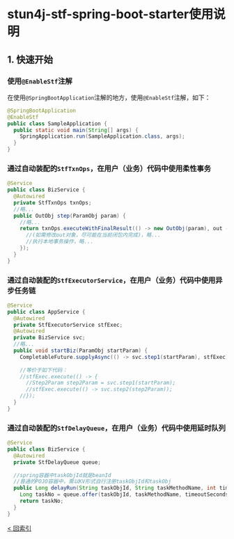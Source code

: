 # stun4j-stf-spring-boot-starter使用说明

## 1. 快速开始
### 使用`@EnableStf`注解
在使用`@SpringBootApplication`注解的地方，使用`@EnableStf`注解，如下：
```java
@SpringBootApplication
@EnableStf
public class SampleApplication {
  public static void main(String[] args) {
    SpringApplication.run(SampleApplication.class, args);
  }
}
```
### 通过**自动装配**的`StfTxnOps`，在用户（业务）代码中使用**柔性事务**
```java
@Service
public class BizService {
  @Autowired
  private StfTxnOps txnOps;
  //略...
  public OutObj step(ParamObj param) {
    //略...
    return txnOps.executeWithFinalResult(() -> new OutObj(param), out -> st -> {
      //(如需修改out对象，尽可能在当前闭包内完成)，略...
      //执行本地事务操作，略...
    });
  }
}
```
### 通过**自动装配**的`StfExecutorService`，在用户（业务）代码中使用**异步任务链**
```java
@Service
public class AppService {
  @Autowired
  private StfExecutorService stfExec;
  @Autowired
  private BizService svc;
  //略...
  public void startBiz(ParamObj startParam) {
    CompletableFuture.supplyAsync(() -> svc.step1(startParam), stfExec).thenApplyAsync(svc::step2, stfExec);
    
    //等价于如下代码：
    //stfExec.execute(() -> {
      //Step2Param step2Param = svc.step1(startParam);
      //stfExec.execute(() -> svc.step2(step2Param));
    //});    
  }
}
```
### 通过**自动装配**的`StfDelayQueue`，在用户（业务）代码中使用**延时队列**
```java
@Service
public class BizService {
  @Autowired
  private StfDelayQueue queue;
  
  //spring容器中taskObjId就是beanId
  //普通的POJO容器中，需以KV形式自行注册taskObjId和taskObj
  public Long delayRun(String taskObjId, String taskMethodName, int timeoutSeconds, int delaySeconds, Object... taskParams) {
    Long taskNo = queue.offer(taskObjId, taskMethodName, timeoutSeconds, delaySeconds, taskParams);
    return taskNo;
  }
}
```
[< 回索引](../README.md)